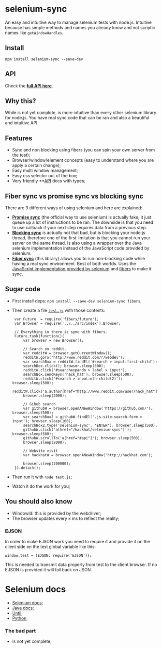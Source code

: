 # selenium-sync

An easy and intuitive way to manage selenium tests with node.js.
Intuitive because has simple methods and names you already know and not
scriptic names like `getWindowHandles`.



## Install

    npm install selenium-sync --save-dev


## API

Check the **[full API here](https://rawgit.com/hackhat/selenium-sync/master/docs/jsduck/index.html)**.

## Why this?

While is not yet complete, is more intuitive than every other selenium
library for node.js. You have real sync code that can be ran and also
a beautiful and intuitive API.



## Features

 - Sync and non blocking using fibers (you can spin your own server from the test);
 - Browser/window/element concepts (easy to understand where you are apply a certain change);
 - Easy multi window management;
 - Easy css selector out of the box;
 - Very friendly **[API](https://rawgit.com/hackhat/selenium-sync/master/docs/jsduck/index.html) docs with types; 


## Fiber sync vs promise sync vs blocking sync

There are 3 different ways of using selenium and here are explained:

 - [**Promise sync**](https://code.google.com/p/selenium/wiki/WebDriverJs) (the official way to use selenium) is actually fake, it just queue up a lot of instructions to be ran. The downside is that you need to use callback if your next step requires data from a previous step. 
 - [**Blocking sync**](https://github.com/jsdevel/webdriver-sync) is actually not that bad, but is blocking your node.js thread, therefore one of the first limitation is that you cannot run your server on the same thread. Is also using a wrapper over the Java selenium implementation instead of the JavaScript code provided by selenium.
 - [**Fiber sync**](https://github.com/hackhat/selenium-sync) (this library) allows you to run non-blocking code while having a real sync environment. Best of both worlds. Uses the [JavaScript implementation provided by selenium](https://code.google.com/p/selenium/wiki/WebDriverJs) and [fibers](https://github.com/laverdet/node-fibers) to make it sync.



## Sugar code

 - First install deps: `npm install --save-dev selenium-sync fibers`;

 - Then create a file [`test.js`](./examples/readme/test.js) with those contents:



        var Future  = require('fibers/future');
        var Browser = require('../../src/index').Browser;

        // Everything in there is sync with fibers.
        Future.task(function(){
            var browser = new Browser();

            // Search on reddit.
            var redditW = browser.getCurrentWindow();
            redditW.goTo('http://www.reddit.com/r/webdev');
            var searchBox = redditW.findEl('#search > input:first-child');
            searchBox.click(); browser.sleep(500);
            redditW.click('#searchexpando > label > input');
            searchBox.sendKeys('hack_hat'); browser.sleep(500);
            redditW.click('#search > input:nth-child(2)'); browser.sleep(500);
            redditW.click('a.author[href="http://www.reddit.com/user/hack_hat"]');
            browser.sleep(2000);

            // Gihub search
            var githubW = browser.openANewWindow('https://github.com/'); browser.sleep(500);
            var searchBox2 = githubW.findEl('.js-site-search-form > input'); browser.sleep(100);
            searchBox2.type('selenium-sync', 'ENTER'); browser.sleep(500);
            githubW.click('a[href="/hackhat/selenium-sync"]'); browser.sleep(500);
            githubW.scrollTo('a[href="#api"]'); browser.sleep(500);
            browser.sleep(2000);

            // Website visit
            var hackhatW = browser.openANewWindow('http://hackhat.com');

            browser.sleep(200000);
        }).detach();



 - Then run it with `node test.js`;

 - Watch it do the work for you;



## You should also know

 - WindowId: this is provided by the webdriver;
 - The browser updates every x ms to reflect the reality;


### EJSON

In order to make EJSON work you need to require it and provide it on the client side
on the test global variable like this:

    window.test = {EJSON: require('EJSON')};

This is needed to transmit data properly from test to the client browser. If no EJSON is provided it will fall back on JSON.

# Selenium docs

 - [Selenium docs](http://selenium.googlecode.com/git/docs/api/javascript/class_webdriver_WebDriver.html);
 - [Java docs](http://selenium.googlecode.com/git/docs/api/java/org/openqa/selenium/package-summary.html);
 - [Until](http://selenium.googlecode.com/git/docs/api/javascript/source/lib/webdriver/until.js.src.html);
 - [Python](http://selenium-python.readthedocs.org/api.html#selenium.webdriver.remote.webdriver.WebDriver.current_window_handle);



### The bad part

 - Is not yet complete;
